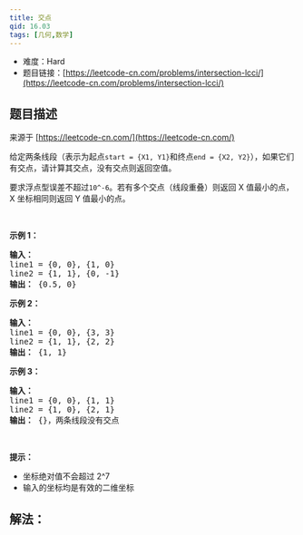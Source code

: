 ```yaml
---
title: 交点
qid: 16.03
tags: [几何,数学]
---
```



- 难度：Hard
- 题目链接：[https://leetcode-cn.com/problems/intersection-lcci/](https://leetcode-cn.com/problems/intersection-lcci/)


## 题目描述

来源于 [https://leetcode-cn.com/](https://leetcode-cn.com/)

<p>给定两条线段（表示为起点<code>start = {X1, Y1}</code>和终点<code>end = {X2, Y2}</code>），如果它们有交点，请计算其交点，没有交点则返回空值。</p>

<p>要求浮点型误差不超过<code>10^-6</code>。若有多个交点（线段重叠）则返回 X 值最小的点，X 坐标相同则返回 Y 值最小的点。</p>

<p>&nbsp;</p>

<p><strong>示例 1：</strong></p>

<pre><strong>输入：</strong>
line1 = {0, 0}, {1, 0}
line2 = {1, 1}, {0, -1}
<strong>输出：</strong> {0.5, 0}
</pre>

<p><strong>示例 2：</strong></p>

<pre><strong>输入：</strong>
line1 = {0, 0}, {3, 3}
line2 = {1, 1}, {2, 2}
<strong>输出：</strong> {1, 1}
</pre>

<p><strong>示例 3：</strong></p>

<pre><strong>输入：</strong>
line1 = {0, 0}, {1, 1}
line2 = {1, 0}, {2, 1}
<strong>输出：</strong> {}，两条线段没有交点
</pre>

<p>&nbsp;</p>

<p><strong>提示：</strong></p>

<ul>
	<li>坐标绝对值不会超过 2^7</li>
	<li>输入的坐标均是有效的二维坐标</li>
</ul>


## 解法：